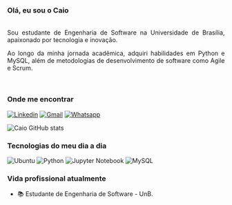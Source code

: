 ### Olá, eu sou o Caio
</br>
<div style="text-align: justify">
   Sou estudante de Engenharia de Software na Universidade de Brasília, apaixonado por tecnologia e inovação.

Ao longo da minha jornada acadêmica, adquiri habilidades em Python e MySQL, além de metodologias de desenvolvimento de software como Agile e Scrum.

</br>

### Onde me encontrar

[![Linkedin](https://img.shields.io/badge/LinkedIn-0077B5?style=for-the-badge&logo=linkedin&logoColor=white)](https://www.linkedin.com/in/caiosulz/)
[![Gmail](https://img.shields.io/badge/Gmail-D14836?style=for-the-badge&logo=gmail&logoColor=white)](mailto:caiosulzsoft@gmail.com)
[![Whatsapp](https://img.shields.io/badge/WhatsApp-25D366?style=for-the-badge&logo=whatsapp&logoColor=white)](https://api.whatsapp.com/send?phone=5561999150785&text=Ol%C3%A1%2C%20Caio.%20Te%20encontrei%20pelo%20GitHub%20e%20gostaria%20de%20falar%20com%20voc%C3%AA.%20)

![Caio GitHub stats](https://github-readme-stats.vercel.app/api?username=CaioSulz&show_icons=true&theme=radical)

### Tecnologias do meu dia a dia
![Ubuntu](https://img.shields.io/badge/Ubuntu-E95420?style=for-the-badge&logo=ubuntu&logoColor=white)
![Python](https://img.shields.io/badge/Python-14354C?style=for-the-badge&logo=python&logoColor=white)
![Jupyter Notebook](https://img.shields.io/badge/jupyter-%23FA0F00.svg?style=for-the-badge&logo=jupyter&logoColor=white)
![MySQL](https://img.shields.io/badge/MySQL-005C84?style=for-the-badge&logo=mysql&logoColor=white)

<!-- ![Top Langs](https://github-readme-stats.vercel.app/api/top-langs/?username=CaioSulz&layout=compact)] -->

### Vida profissional atualmente

- :books: Estudante de Engenharia de Software - UnB.



